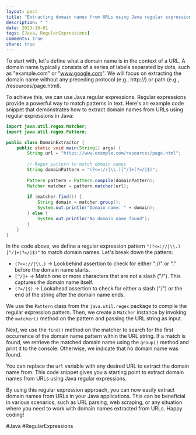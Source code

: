 ```yaml
---
layout: post
title: "Extracting domain names from URLs using Java regular expressions"
description: " "
date: 2023-10-01
tags: [Java, RegularExpressions]
comments: true
share: true
---
```


To start with, let's define what a domain name is in the context of a URL. A domain name typically consists of a series of labels separated by dots, such as "example.com" or "www.google.com". We will focus on extracting the domain name without any preceding protocol (e.g., http://) or path (e.g., /resources/page.html).

To achieve this, we can use Java regular expressions. Regular expressions provide a powerful way to match patterns in text. Here's an example code snippet that demonstrates how to extract domain names from URLs using regular expressions in Java:

```java
import java.util.regex.Matcher;
import java.util.regex.Pattern;

public class DomainExtractor {
    public static void main(String[] args) {
        String url = "https://www.example.com/resources/page.html";
        
        // Regex pattern to match domain names
        String domainPattern = "(?<=://|\\.)[^/]+(?=/|$)";
        
        Pattern pattern = Pattern.compile(domainPattern);
        Matcher matcher = pattern.matcher(url);
        
        if (matcher.find()) {
            String domain = matcher.group();
            System.out.println("Domain name: " + domain);
        } else {
            System.out.println("No domain name found");
        }
    }
}
```

In the code above, we define a regular expression pattern `"(?<=://|\\.)[^/]+(?=/|$)"` to match domain names. Let's break down the pattern:

- `(?<=://|\\.)` -> Lookbehind assertion to check for either "://" or "." before the domain name starts.
- `[^/]+` -> Match one or more characters that are not a slash ("/"). This captures the domain name itself.
- `(?=/|$)` -> Lookahead assertion to check for either a slash ("/") or the end of the string after the domain name ends.

We use the `Pattern` class from the `java.util.regex` package to compile the regular expression pattern. Then, we create a `Matcher` instance by invoking the `matcher()` method on the pattern and passing the URL string as input.

Next, we use the `find()` method on the matcher to search for the first occurrence of the domain name pattern within the URL string. If a match is found, we retrieve the matched domain name using the `group()` method and print it to the console. Otherwise, we indicate that no domain name was found.

You can replace the `url` variable with any desired URL to extract the domain name from. This code snippet gives you a starting point to extract domain names from URLs using Java regular expressions.

By using this regular expression approach, you can now easily extract domain names from URLs in your Java applications. This can be beneficial in various scenarios, such as URL parsing, web scraping, or any situation where you need to work with domain names extracted from URLs. Happy coding!

#Java #RegularExpressions